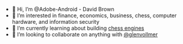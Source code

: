 - 👋 Hi, I’m @Adobe-Android - David Brown 
- 👀 I’m interested in finance, economics, business, chess, computer hardware, and information security
- 🌱 I’m currently learning about building [chess engines](https://www.chessprogramming.org/Getting_Started)
- 💞️ I’m looking to collaborate on anything with [@glenvollmer](https://github.com/glenvollmer)
